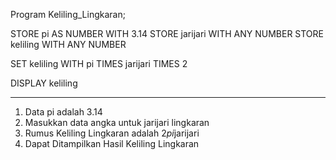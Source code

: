 Program Keliling_Lingkaran;

STORE pi AS NUMBER WITH 3.14
STORE jarijari WITH ANY NUMBER
STORE keliling WITH ANY NUMBER

SET keliling WITH pi TIMES jarijari TIMES 2

DISPLAY keliling

--------------------------------
1) Data pi adalah 3.14
2) Masukkan data angka untuk jarijari lingkaran
3) Rumus Keliling Lingkaran adalah 2*pi*jarijari
4) Dapat Ditampilkan Hasil Keliling Lingkaran